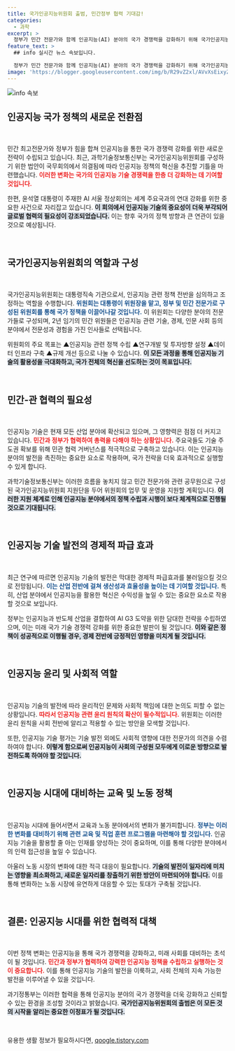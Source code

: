```yaml
---
title: 국가인공지능위원회 출범, 민간정부 협력 기대감!
categories:
  - 과학
excerpt: >
  정부가 민간 전문가와 함께 인공지능(AI) 분야의 국가 경쟁력을 강화하기 위해 국가인공지능위원회를 구성한다. 이는 AI G3 도약을 위한 강력한 협력 체계의 출발점으로, 대한민국의 미래를 좌우할 중대한 전환점이 될 것이다!
feature_text: >
  ## info 실시간 뉴스 속보입니다.

  정부가 민간 전문가와 함께 인공지능(AI) 분야의 국가 경쟁력을 강화하기 위해 국가인공지능위원회를 구성한다. 이는 AI G3 도약을 위한 강력한 협력 체계의 출발점으로, 대한민국의 미래를 좌우할 중대한 전환점이 될 것이다!
image: 'https://blogger.googleusercontent.com/img/b/R29vZ2xl/AVvXsEixyZcFfHzMRdzZMjFBmAUKJYCLCGyLL1o632UiGVXcaFdKo_bkvkuCioo0uUKlGfBVcT3P84aROyZIXSBEx3Aw5nCQ3pTgDom1WDC4m8eifvWiAmWEEVb4x6G_l8C0QH225ldMjyaFvpxGEBGNO37VmDTDMHGhJPq73UglMfDca1-0aw/s1600/blogspot.png'
---
```


<p><img src="https://blogger.googleusercontent.com/img/b/R29vZ2xl/AVvXsEixyZcFfHzMRdzZMjFBmAUKJYCLCGyLL1o632UiGVXcaFdKo_bkvkuCioo0uUKlGfBVcT3P84aROyZIXSBEx3Aw5nCQ3pTgDom1WDC4m8eifvWiAmWEEVb4x6G_l8C0QH225ldMjyaFvpxGEBGNO37VmDTDMHGhJPq73UglMfDca1-0aw/s1600/blogspot.png" alt="info 속보" /></p>

<h2 data-ke-size="size26">인공지능 국가 정책의 새로운 전환점</h2>

<p data-ke-size="size16">&nbsp;</p>

<p>민간 최고전문가와 정부가 힘을 합쳐 인공지능을 통한 국가 경쟁력 강화를 위한 새로운 전략이 수립되고 있습니다. 최근, 과학기술정보통신부는 국가인공지능위원회를 구성하기 위한 법안이 국무회의에서 의결됨에 따라 인공지능 정책의 혁신을 추진할 기틀을 마련했습니다. <b><span style="color: #ee2323;">이러한 변화는 국가의 인공지능 기술 경쟁력을 한층 더 강화하는 데 기여할 것입니다.</span></b> </p>

<p>한편, 윤석열 대통령이 주재한 AI 서울 정상회의는 세계 주요국과의 연대 강화를 위한 중요한 사건으로 자리잡고 있습니다. <b><span style="background-color: #21538527;">이 회의에서 인공지능 기술의 중요성이 더욱 부각되어 글로벌 협력의 필요성이 강조되었습니다.</span></b> 이는 향후 국가의 정책 방향과 큰 연관이 있을 것으로 예상됩니다.</p>

<p data-ke-size="size16">&nbsp;</p>

<h2 data-ke-size="size26">국가인공지능위원회의 역할과 구성</h2>

<p data-ke-size="size16">&nbsp;</p>

<p>국가인공지능위원회는 대통령직속 기관으로서, 인공지능 관련 정책 전반을 심의하고 조정하는 역할을 수행합니다. <b><span style="color: #1a5490;">위원회는 대통령이 위원장을 맡고, 정부 및 민간 전문가로 구성된 위원회를 통해 국가 정책을 이끌어나갈 것입니다.</span></b> 이 위원회는 다양한 분야의 전문가들로 구성되며, 2년 임기의 민간 위원들은 인공지능 관련 기술, 경제, 인문 사회 등의 분야에서 전문성과 경험을 가진 인사들로 선택됩니다.</p>

<p>위원회의 주요 목표는 ▲인공지능 관련 정책 수립 ▲연구개발 및 투자방향 설정 ▲데이터 인프라 구축 ▲규제 개선 등으로 나눌 수 있습니다. <b><span style="background-color: #21538527;">이 모든 과정을 통해 인공지능 기술의 활용성을 극대화하고, 국가 전체의 혁신을 선도하는 것이 목표입니다.</span></b></p>

<p data-ke-size="size16">&nbsp;</p>

<h2 data-ke-size="size26">민간-관 협력의 필요성</h2>

<p data-ke-size="size16">&nbsp;</p>

<p>인공지능 기술은 현재 모든 산업 분야에 확산되고 있으며, 그 영향력은 점점 더 커지고 있습니다. <b><span style="color: #ee2323;">민간과 정부가 협력하여 총력을 다해야 하는 상황입니다.</span></b> 주요국들도 기술 주도권 확보를 위해 민관 협력 거버넌스를 적극적으로 구축하고 있습니다. 이는 인공지능 분야의 발전을 촉진하는 중요한 요소로 작용하며, 국가 전략을 더욱 효과적으로 실행할 수 있게 합니다.</p>

<p>과학기술정보통신부는 이러한 흐름을 놓치지 않고 민간 전문가와 관련 공무원으로 구성된 국가인공지능위원회 지원단을 두어 위원회의 업무 및 운영을 지원할 계획입니다. <b><span style="background-color: #21538527;">이러한 지원 체계로 인해 인공지능 분야에서의 정책 수립과 시행이 보다 체계적으로 진행될 것으로 기대됩니다.</span></b></p>

<p data-ke-size="size16">&nbsp;</p>

<h2 data-ke-size="size26">인공지능 기술 발전의 경제적 파급 효과</h2>

<p data-ke-size="size16">&nbsp;</p>

<p>최근 연구에 따르면 인공지능 기술의 발전은 막대한 경제적 파급효과를 불러일으킬 것으로 전망됩니다. <b><span style="color: #1a5490;">이는 산업 전반에 걸쳐 생산성과 효율성을 높이는 데 기여할 것입니다.</span></b> 특히, 산업 분야에서 인공지능을 활용한 혁신은 수익성을 높일 수 있는 중요한 요소로 작용할 것으로 보입니다.</p>

<p>정부는 인공지능과 반도체 산업을 결합하여 AI G3 도약을 위한 담대한 전략을 수립하였으며, 이는 미래 국가 기술 경쟁력 강화를 위한 중요한 발판이 될 것입니다. <b><span style="background-color: #21538527;">이와 같은 정책이 성공적으로 이행될 경우, 경제 전반에 긍정적인 영향을 미치게 될 것입니다.</span></b></p>

<p data-ke-size="size16">&nbsp;</p>

<h2 data-ke-size="size26">인공지능 윤리 및 사회적 역할</h2>

<p data-ke-size="size16">&nbsp;</p>

<p>인공지능 기술의 발전에 따라 윤리적인 문제와 사회적 책임에 대한 논의도 피할 수 없는 상황입니다. <b><span style="color: #ee2323;">따라서 인공지능 관련 윤리 원칙의 확산이 필수적입니다.</span></b> 위원회는 이러한 윤리 원칙을 사회 전반에 알리고 적용할 수 있는 방안을 모색할 것입니다.</p>

<p>또한, 인공지능 기술 평가는 기술 발전 외에도 사회적 영향에 대한 전문가의 의견을 수렴하여야 합니다. <b><span style="background-color: #21538527;">이렇게 함으로써 인공지능이 사회의 구성원 모두에게 이로운 방향으로 발전하도록 하여야 할 것입니다.</span></b></p>

<p data-ke-size="size16">&nbsp;</p>

<h2 data-ke-size="size26">인공지능 시대에 대비하는 교육 및 노동 정책</h2>

<p data-ke-size="size16">&nbsp;</p>

<p>인공지능 시대에 들어서면서 교육과 노동 분야에서의 변화가 불가피합니다. <b><span style="color: #1a5490;">정부는 이러한 변화를 대비하기 위해 관련 교육 및 직업 훈련 프로그램을 마련해야 할 것입니다.</span></b> 인공지능 기술을 활용할 줄 아는 인재를 양성하는 것이 중요하며, 이를 통해 다양한 분야에서의 인력 접근성을 높일 수 있습니다.</p>

<p>아울러 노동 시장의 변화에 대한 적극 대응이 필요합니다. <b><span style="background-color: #21538527;">기술의 발전이 일자리에 미치는 영향을 최소화하고, 새로운 일자리를 창출하기 위한 방안이 마련되어야 합니다.</span></b> 이를 통해 변화하는 노동 시장에 유연하게 대응할 수 있는 토대가 구축될 것입니다.</p>

<p data-ke-size="size16">&nbsp;</p>

<h2 data-ke-size="size26">결론: 인공지능 시대를 위한 협력적 대책</h2>

<p data-ke-size="size16">&nbsp;</p>

<p>이번 정책 변화는 인공지능을 통해 국가 경쟁력을 강화하고, 미래 사회를 대비하는 초석이 될 것입니다. <b><span style="color: #ee2323;">민간과 정부가 협력하여 강력한 인공지능 정책을 수립하고 실행하는 것이 중요합니다.</span></b> 이를 통해 인공지능 기술의 발전을 이룩하고, 사회 전체의 지속 가능한 발전을 이루어낼 수 있을 것입니다.</p>

<p>과기정통부는 이러한 협력을 통해 인공지능 분야의 국가 경쟁력을 더욱 강화하고 신뢰할 수 있는 환경을 조성할 것이라고 밝혔습니다. <b><span style="background-color: #21538527;">국가인공지능위원회의 출범은 이 모든 것의 시작을 알리는 중요한 이정표가 될 것입니다.</span></b></p>

<p data-ke-size="size16">&nbsp;</p>
유용한 생활 정보가 필요하시다면, <a href="https://qoogle.tistory.com" rel="dofollow">qoogle.tistory.com</a>


